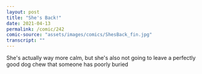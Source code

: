 ```yaml
---
layout: post
title: "She's Back!"
date: 2021-04-13
permalink: /comic/242
comic-source: "assets/images/comics/ShesBack_fin.jpg"
transcript: ""
---
```


She's actually way more calm, but she's also not going to leave a perfectly good dog chew that someone has poorly buried
